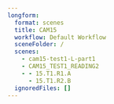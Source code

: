 ```yaml
---
longform:
  format: scenes
  title: CAM15
  workflow: Default Workflow
  sceneFolder: /
  scenes:
    - cam15-test1-L-part1
    - CAM15_TEST1_READING2
    - - 15.T1.R1.A
      - 15.T1.R2.B
  ignoredFiles: []
---
```

